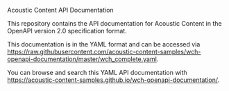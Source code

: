 Acoustic Content API Documentation

This repository contains the API documentation for Acoustic Content in the OpenAPI version 2.0 specification format.

This documentation is in the YAML format and can be accessed via <https://raw.githubusercontent.com/acoustic-content-samples/wch-openapi-documentation/master/wch_complete.yaml>.

You can browse and search this YAML API documentation with <https://acoustic-content-samples.github.io/wch-openapi-documentation/>.
